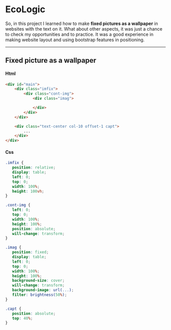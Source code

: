 # EcoLogic
So, in this project I learned how to make **fixed pictures as a wallpaper** in websites with the text on it. What about other aspects, it was just a chance to check my opportunities and to practice. It was a good experience in making website layout and using bootstrap features in positioning.
___

## Fixed picture as a wallpaper
#### Html
```html
<div id="main">
	<div class="imfix">
		<div class="cont-img">
			<div class="imag">

			</div>
		</div>
	</div>

	<div class="text-center col-10 offset-1 capt">
		...
	</div>	
</div>
```
#### Css
```css
.imfix {
   position: relative;
   display: table;
   left: 0;
   top: 0;
   width: 100%;
   height: 100vh;
}

.cont-img {
   left: 0;
   top: 0;
   width: 100%;
   height: 100%;
   position: absolute;
   will-change: transform;
}

.imag {
   position: fixed;
   display: table;
   left: 0;
   top: 0;
   width: 100%;
   height: 100%;
   background-size: cover;
   will-change: transform;
   background-image: url(...);
   filter: brightness(50%);
}

.capt {
   position: absolute;
   top: 40%;
}
```
